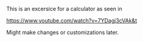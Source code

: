 This is an excersice for a calculator as seen in 

https://www.youtube.com/watch?v=7YDagj3cVAk&t

Might make changes or customizations later. 
